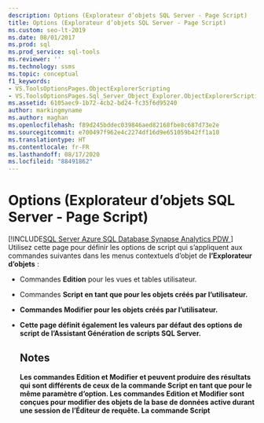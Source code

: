 ```yaml
---
description: Options (Explorateur d’objets SQL Server - Page Script)
title: Options (Explorateur d’objets SQL Server - Page Script)
ms.custom: seo-lt-2019
ms.date: 08/01/2017
ms.prod: sql
ms.prod_service: sql-tools
ms.reviewer: ''
ms.technology: ssms
ms.topic: conceptual
f1_keywords:
- VS.ToolsOptionsPages.ObjectExplorerScripting
- VS.ToolsOptionsPages.Sql_Server_Object_Explorer.ObjectExplorerScripting
ms.assetid: 6105aec9-1b72-4cb2-bd24-fc35f6d95240
author: markingmyname
ms.author: maghan
ms.openlocfilehash: f89d245bddec039846aed82168fbe8c687d73e2e
ms.sourcegitcommit: e700497f962e4c2274df16d9e651059b42ff1a10
ms.translationtype: HT
ms.contentlocale: fr-FR
ms.lasthandoff: 08/17/2020
ms.locfileid: "88491862"
---
```

# <a name="options-sql-server-object-explorer---scripting-page"></a>Options (Explorateur d’objets SQL Server - Page Script)
[!INCLUDE[SQL Server Azure SQL Database Synapse Analytics PDW ](../../includes/applies-to-version/sql-asdb-asdbmi-asa-pdw.md)]
 Utilisez cette page pour définir les options de script qui s’appliquent aux commandes suivantes dans les menus contextuels d’objet de **l’Explorateur d’objets** :  
  
-   Commandes **Edition** pour les vues et tables utilisateur.  
  
-   Commandes **Script <object> en tant que** pour les objets créés par l’utilisateur.  
  
-   Commandes **Modifier** pour les objets créés par l’utilisateur.  
  
-   Cette page définit également les valeurs par défaut des options de script de **l’Assistant Génération de scripts SQL Server**.  
  
## <a name="remarks"></a>Notes  
Les commandes **Edition** et **Modifier** et peuvent produire des résultats qui sont différents de ceux de la commande **Script <object> en tant** que pour le même paramètre d’option. Les commandes **Edition** et **Modifier** sont conçues pour modifier des objets de la base de données active durant une session de l’Éditeur de requête. La commande **Script <object> en tant que** est conçue pour générer un script pour qu’il puisse être utilisé ultérieurement pour créer des objets.  
  
## <a name="options"></a>Options  
Spécifiez les options de script en les sélectionnant parmi les paramètres disponibles dans la liste située à droite de chaque option.

> [!NOTE]
> Les paramètres par défaut listés s’appliquent seulement à l’option **Générer un script de la base de données entière et de tous les objets de base de données** et peuvent varier en cas d’utilisation de l’option **Sélectionner des objets de base de données spécifiques**.
  
### <a name="general-scripting-options"></a>Options de script générales  
**Délimiter des instructions individuelles**  
Sépare les instructions [!INCLUDE[tsql](../../includes/tsql-md.md)] par un délimiteur de traitement. Pour modifier le délimiteur de traitement par défaut de **l’Éditeur de requête**, sélectionnez **Outils**/**Options**/**Exécution de la requête**/**SQL Server**/**Général**/**Délimiteur de traitement**. La valeur par défaut est FALSE. Pour plus d’informations, consultez [GO (Transact-SQL)](https://msdn.microsoft.com/b2ca6791-3a07-4209-ba8e-2248a92dd738).  
  
**Inclure des en-têtes descriptifs**  
Ajoute des commentaires descriptifs au script en séparant le script en sections pour chaque objet. La valeur par défaut est True. Pour plus d’informations, consultez [/ *...* / (Commentaire) (Transact-SQL)](https://msdn.microsoft.com/4d9ab1b2-4bbb-4c16-beb1-cafc1af7417c).  
  
**Inclure l’activation de la compression de vardecimal**  
Inclut les options de stockage VarDecimal. La valeur par défaut est FALSE. Pour plus d’informations, consultez [sp_db_vardecimal_storage_format (Transact-SQL)](https://msdn.microsoft.com/9920b2f7-b802-4003-913c-978c17ae4542).  
  
**Générer le script de suivi des modifications**  
Inclut des informations de suivi des modifications dans le script.  
  
**Générer un script pour les catalogues de texte intégral**  
Inclut un script pour les catalogues de texte intégral. La valeur par défaut est FALSE. Pour plus d’informations, consultez [CREATE FULLTEXT CATALOG (Transact-SQL)](https://msdn.microsoft.com/d7a8bd93-e2d7-4a40-82ef-39069e65523b).  
  
**Générer un script USE <database>**  
Ajoute l’instruction USE DATABASE au script pour créer des objets de base de données dans le contexte de la base de données de **l’Explorateur d’objets** active. Lorsqu'il est prévu que le script sera utilisé dans une base de données différente, sélectionnez False afin d'omettre l'instruction. La valeur par défaut est True. Pour plus d’informations, consultez [USE (Transact-SQL)](https://msdn.microsoft.com/c05acac8-c063-4770-8e36-d7f71d500b10).  
  
### <a name="object-scripting-options"></a>Options de scripts d’objets  

**Vérifier l’existence de l’objet** Vérifiez qu’un objet avec le nom donné existe avant de le supprimer ou le modifier, ou qu’un objet avec le nom donné n’existe pas avant de le créer. Pour plus d’informations, consultez [IF... ELSE (Transact-SQL)](https://msdn.microsoft.com/676c881f-dee1-417a-bc51-55da62398e81) et [EXISTS (Transact-SQL)](https://msdn.microsoft.com/b6510a65-ac38-4296-a3d5-640db0c27631).

**Générer un script pour les objets dépendants**  
Génère un script pour les objets supplémentaires qui sont requis lorsque le script de l'objet sélectionné est exécuté. La valeur par défaut est FALSE.  
  
**Noms d'objet de qualification de schéma**  
Qualifie les noms d'objets avec le schéma de l'objet. La valeur par défaut est FALSE. Pour plus d’informations, consultez [Créer un schéma de base de données](../../relational-databases/security/authentication-access/create-a-database-schema.md).  

**Options de compression des données de script** Inclut les options de compression de données dans le script. La valeur par défaut est FALSE.

**Générer un script pour les propriétés étendues**  
Inclut les propriétés étendues dans le script, si l'objet en possède. La valeur par défaut est FALSE. Pour plus d’informations, consultez [sp_addextendedproperty (Transact-SQL)](https://msdn.microsoft.com/565483ea-875b-4133-b327-d0006d2d7b4c).  
  
**Propriétaire de script**  
Inclut le propriétaire dans le script généré. La valeur par défaut est FALSE.  
  
**Générer un script pour les autorisations**  
Inclut les autorisations sur les objets de base de données dans le script. La valeur par défaut est True. Pour plus d’informations, consultez [Autorisations](../../relational-databases/security/permissions-database-engine.md).  
  
### <a name="tableview-options"></a>Options de table/vue  
Les options suivantes s'appliquent uniquement aux scripts des tables et des vues.  
  
**Convertir les types de données définis par l'utilisateur en types de base**  
Convertit les types de données définis par l'utilisateur en types de base à partir desquels ils ont été créés. Utilisez True lorsque les types de données définis par l'utilisateur de la base de données source n'existent pas dans la base de données où le script sera exécuté. Utilisez False pour conserver les types de données définis par l'utilisateur. La valeur par défaut est FALSE. Pour plus d’informations, consultez [CREATE TYPE (Transact-SQL)](https://msdn.microsoft.com/2202236b-e09f-40a1-bbc7-b8cff7488905).  
  
**Générer des commandes SET ANSI PADDING**  
Ajoute l'instruction SET ANSI_PADDING avant et après chaque instruction CREATE TABLE. La valeur par défaut est True. Pour plus d’informations, consultez [SET ANSI_PADDING (Transact-SQL)](https://msdn.microsoft.com/92bd29a3-9beb-410e-b7e0-7bc1dc1ae6d0).  
  
**Inclure un classement**  
Inclut un classement dans la définition de colonne. La valeur par défaut est True. Pour plus d’informations, consultez [Prise en charge d’Unicode et du classement](../../relational-databases/collations/collation-and-unicode-support.md).  
  
**Inclure la propriété IDENTITY**  
Inclut des définitions pour la valeur de départ IDENTITY et l'incrément IDENTITY. La valeur par défaut est True. Pour plus d’informations, consultez [IDENTITY (propriété) (Transact-SQL)](https://msdn.microsoft.com/8429134f-c821-4033-a07c-f782a48d501c).  
  
**Références aux clés étrangères de qualification de schéma**  
Ajoute le nom de schéma aux références de table des contraintes FOREIGN KEY. La valeur par défaut est True.  
  
**Valeurs par défaut et règles liées aux scripts**  
Inclut les appels aux procédures stockées liées **sp_bindefault** et **sp_bindrule** . La valeur par défaut est True. Pour plus d’informations, consultez [sp_bindefault (Transact-SQL)](https://msdn.microsoft.com/3da70c10-68d0-4c16-94a5-9e84c4a520f6) et [sp_bindrule (Transact-SQL)](https://msdn.microsoft.com/2606073e-c52f-498d-a923-5026b9d97e67).  
  
**Générer un script pour les contraintes CHECK**  
Ajoute des [contraintes CHECK](../../relational-databases/tables/unique-constraints-and-check-constraints.md) au script. La valeur par défaut est True.  
  
**Valeurs de script par défaut**  
Inclut les valeurs de colonne par défaut dans le script. La valeur par défaut est FALSE. Pour plus d’informations, consultez [CREATE DEFAULT (Transact-SQL)](https://msdn.microsoft.com/08475db4-7d90-486a-814c-01a99d783d41).  
  
**Générer un script pour les groupes de fichiers**  
Spécifie le groupe de fichiers dans la clause ON pour des définitions de table. La valeur par défaut est FALSE. Pour plus d’informations, consultez [CREATE TABLE (Transact-SQL)](https://msdn.microsoft.com/1e068443-b9ea-486a-804f-ce7b6e048e8b).  
  
**Générer un script pour les clés étrangères**  
Inclut des [contraintes FOREIGN KEY](../../relational-databases/tables/primary-and-foreign-key-constraints.md) dans le script. La valeur par défaut est FALSE.  
  
**Générer un script pour les index de recherche en texte intégral**  
Inclut les index de recherche en texte intégral dans le script. La valeur par défaut est FALSE. Pour plus d’informations, consultez [CREATE FULLTEXT INDEX (Transact-SQL)](https://msdn.microsoft.com/8b80390f-5f8b-4e66-9bcc-cabd653c19fd).  
  
**Générer un script pour les index**  
Inclut des index cluster, non cluster et XML dans le script. La valeur par défaut est True. Pour plus d’informations, consultez [CREATE INDEX (Transact-SQL)](https://msdn.microsoft.com/d2297805-412b-47b5-aeeb-53388349a5b9).  
  
**Générer un script pour les schémas de partition**  
Inclut des schémas de partition de table dans le script. La valeur par défaut est FALSE. Pour plus d’informations, consultez [CREATE PARTITION SCHEME (Transact-SQL)](https://msdn.microsoft.com/5b21c53a-b4f4-4988-89a2-801f512126e4).  
  
**Générer un script pour les clés primaires**  
Inclut des [contraintes de clé primaire et de clé étrangère](../../relational-databases/tables/primary-and-foreign-key-constraints.md) dans le script. La valeur par défaut est True.  
  
**Générer un script pour les statistiques**  
Inclut des statistiques définies par l'utilisateur dans le script. La valeur par défaut est FALSE. Pour plus d’informations, consultez [CREATE STATISTICS (Transact-SQL)](https://msdn.microsoft.com/b23e2f6b-076c-4e6d-9281-764bdb616ad2).  
  
**Générer un script pour les déclencheurs**  
Inclut des déclencheurs dans le script. La valeur par défaut est FALSE. Pour plus d’informations, consultez [CREATE TRIGGER (Transact-SQL)](https://msdn.microsoft.com/edeced03-decd-44c3-8c74-2c02f801d3e7).  
  
**Générer un script pour les clés uniques**  
Inclut des [contraintes uniques et des contraintes de validation](../../relational-databases/tables/unique-constraints-and-check-constraints.md) dans le script. La valeur par défaut est FALSE.  
  
**Générer un script pour les colonnes de vue**  
Déclare des colonnes de vue dans les en-têtes de vue. La valeur par défaut est FALSE. Pour plus d’informations, consultez [CREATE VIEW (Transact-SQL)](https://msdn.microsoft.com/aecc2f73-2ab5-4db9-b1e6-2f9e3c601fb9).  
  
**Inclure les noms de système DRI**  
Inclut les noms de contraintes générés par le système pour appliquer l'intégrité référentielle déclarative. La valeur par défaut est FALSE. Pour plus d’informations, consultez [REFERENTIAL_CONSTRAINTS (Transact-SQL)](https://msdn.microsoft.com/5d358f18-0a85-4b55-af4b-98d5f4cd1020).  
  
### <a name="version-options"></a>Options de version

**Faire correspondre les paramètres de script à la source** Si cette option est activée, l’édition et le type de moteur des scripts générés sont définies sur les valeurs du serveur pour lequel l’objet fait l’objet d’un script. Cette option désactive (et ignore) les autres options de version. 

**Script pour l’édition du moteur de base de données** Les scripts générés sont ciblés sur l’[édition de moteur](https://msdn.microsoft.com/library/microsoft.sqlserver.management.smo.edition.aspx) spécifiée.

**Script pour le type du moteur de base de données** Les scripts générés sont ciblés sur le [type de moteur de base de données](https://msdn.microsoft.com/library/microsoft.sqlserver.management.common.databaseenginetype.aspx) spécifié.

**Générer un script pour la version du serveur**  
Les scripts générés sont ciblés sur la version spécifiée de [!INCLUDE[ssNoVersion](../../includes/ssnoversion-md.md)]. Les fonctionnalités qui sont des nouveautés de [!INCLUDE[ssCurrent](../../includes/sscurrent-md.md)] ne peuvent pas faire l'objet d'un script pour les versions antérieures. Certains scripts qui sont créés pour [!INCLUDE[ssCurrent](../../includes/sscurrent-md.md)] ne peuvent pas être exécutés sur les serveurs exécutant une version antérieure de [!INCLUDE[ssNoVersion](../../includes/ssnoversion-md.md)]ou sur une base de données qui possède un [paramètre de niveau de compatibilité de base de données](../../t-sql/statements/alter-database-transact-sql-compatibility-level.md)antérieur.  

## <a name="see-also"></a>Voir aussi  
[Générer des scripts (SQL Server Management Studio)](https://msdn.microsoft.com/9711c617-3c68-4e5a-aea3-befc64d51524)  
  
